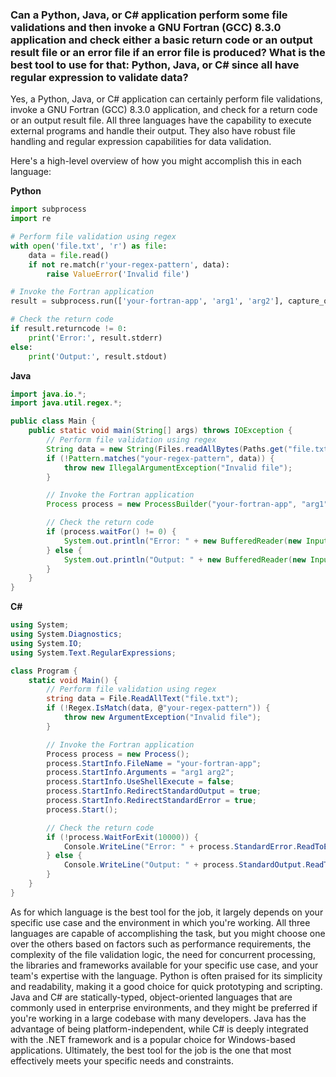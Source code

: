 ### Can a Python, Java, or C# application perform some file validations and then invoke a GNU Fortran (GCC) 8.3.0 application and check either a basic return code or an output result file or an error file if an error file is produced? What is the best tool to use for that: Python, Java, or C# since all have regular expression to validate data?

Yes, a Python, Java, or C# application can certainly perform file validations, invoke a GNU Fortran (GCC) 8.3.0 application, and check for a return code or an output result file. All three languages have the capability to execute external programs and handle their output. They also have robust file handling and regular expression capabilities for data validation.

Here's a high-level overview of how you might accomplish this in each language:

**Python**

```python
import subprocess
import re

# Perform file validation using regex
with open('file.txt', 'r') as file:
    data = file.read()
    if not re.match(r'your-regex-pattern', data):
        raise ValueError('Invalid file')

# Invoke the Fortran application
result = subprocess.run(['your-fortran-app', 'arg1', 'arg2'], capture_output=True, text=True)

# Check the return code
if result.returncode != 0:
    print('Error:', result.stderr)
else:
    print('Output:', result.stdout)
```

**Java**

```java
import java.io.*;
import java.util.regex.*;

public class Main {
    public static void main(String[] args) throws IOException {
        // Perform file validation using regex
        String data = new String(Files.readAllBytes(Paths.get("file.txt")));
        if (!Pattern.matches("your-regex-pattern", data)) {
            throw new IllegalArgumentException("Invalid file");
        }

        // Invoke the Fortran application
        Process process = new ProcessBuilder("your-fortran-app", "arg1", "arg2").start();

        // Check the return code
        if (process.waitFor() != 0) {
            System.out.println("Error: " + new BufferedReader(new InputStreamReader(process.getErrorStream())).readLine());
        } else {
            System.out.println("Output: " + new BufferedReader(new InputStreamReader(process.getInputStream())).readLine());
        }
    }
}
```

**C#**

```csharp
using System;
using System.Diagnostics;
using System.IO;
using System.Text.RegularExpressions;

class Program {
    static void Main() {
        // Perform file validation using regex
        string data = File.ReadAllText("file.txt");
        if (!Regex.IsMatch(data, @"your-regex-pattern")) {
            throw new ArgumentException("Invalid file");
        }

        // Invoke the Fortran application
        Process process = new Process();
        process.StartInfo.FileName = "your-fortran-app";
        process.StartInfo.Arguments = "arg1 arg2";
        process.StartInfo.UseShellExecute = false;
        process.StartInfo.RedirectStandardOutput = true;
        process.StartInfo.RedirectStandardError = true;
        process.Start();

        // Check the return code
        if (!process.WaitForExit(10000)) {
            Console.WriteLine("Error: " + process.StandardError.ReadToEnd());
        } else {
            Console.WriteLine("Output: " + process.StandardOutput.ReadToEnd());
        }
    }
}
```

As for which language is the best tool for the job, it largely depends on your specific use case and the environment in which you're working. All three languages are capable of accomplishing the task, but you might choose one over the others based on factors such as performance requirements, the complexity of the file validation logic, the need for concurrent processing, the libraries and frameworks available for your specific use case, and your team's expertise with the language. Python is often praised for its simplicity and readability, making it a good choice for quick prototyping and scripting. Java and C# are statically-typed, object-oriented languages that are commonly used in enterprise environments, and they might be preferred if you're working in a large codebase with many developers. Java has the advantage of being platform-independent, while C# is deeply integrated with the .NET framework and is a popular choice for Windows-based applications. Ultimately, the best tool for the job is the one that most effectively meets your specific needs and constraints.
